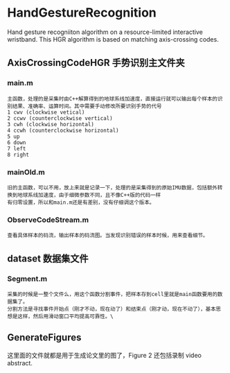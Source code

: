 # HandGestureRecognition
Hand gesture recogniiton algorithm on a resource-limited interactive wristband. This HGR algorithm is based on matching axis-crossing codes.

## AxisCrossingCodeHGR 手势识别主文件夹
###  main.m
    主函数，处理的是采集时由C++解算得到的地球系线加速度，直接运行就可以输出每个样本的识别结果、准确率、运算时间。其中需要手动修改所要识别手势的代号
    1 cwv (clockwise vetical)
    2 ccwv (counterclockwise vertical)
    3 cwh (clockwise horizontal)
    4 ccwh (counterclockwise horizontal)
    5 up
    6 down
    7 left
    8 right
###  mainOld.m
    旧的主函数，可以不用，放上来就是记录一下，处理的是采集得到的原始IMU数据，包括额外转换到地球系线加速度，由于细微参数不同，且不像C++版的代码一样
    有归零设置，所以和main.m还是有差别，没有仔细调这个版本。
###  ObserveCodeStream.m
    查看具体样本的码流，输出样本的码流图。当发现识别错误的样本时候，用来查看细节。
    
## dataset 数据集文件
###  Segment.m
    采集的时候是一整个文件么，用这个函数分割事件，把样本存到cell里就是main函数要用的数据集了。
    分割方法是寻找事件开始点（刚才不动，现在动了）和结束点（刚才动，现在不动了），基本思想是这样，然后用滑动窗口平均提高可靠性。\
    
## GenerateFigures
  这里面的文件就都是用于生成论文里的图了，Figure 2 还包括录制 video abstract.

